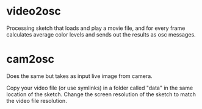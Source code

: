 # video2osc
Processing sketch that loads and play a movie file, and for every frame calculates average color levels and sends out the results as osc messages.

# cam2osc
Does the same but takes as input live image from camera.

Copy your video file (or use symlinks) in a folder called "data" in the same location of the sketch.
Change the screen resolution of the sketch to match the video file resolution.
